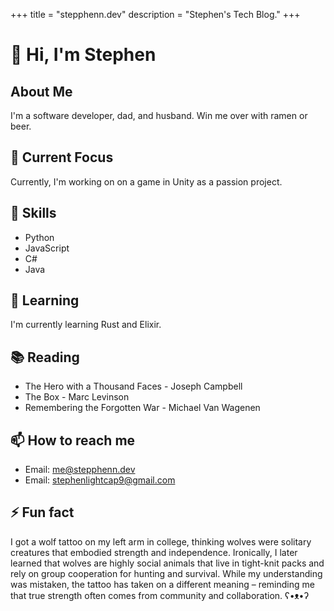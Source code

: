 +++
title = "stepphenn.dev"
description = "Stephen's Tech Blog."
+++

# 👋 Hi, I'm Stephen

## About Me
I'm a software developer, dad, and husband. Win me over with ramen or beer.

## 🔭 Current Focus
Currently, I'm working on on a game in Unity as a passion project.

## 💼 Skills
- Python 
- JavaScript
- C#
- Java

## 🌱 Learning
I'm currently learning Rust and Elixir.

## 📚 Reading
- The Hero with a Thousand Faces - Joseph Campbell
- The Box - Marc Levinson
- Remembering the Forgotten War - Michael Van Wagenen


## 📫 How to reach me
- Email: me@stepphenn.dev
- Email: stephenlightcap9@gmail.com

## ⚡ Fun fact
I got a wolf tattoo on my left arm in college, thinking wolves were solitary creatures that embodied strength and independence. Ironically, I later learned that wolves are highly social animals that live in tight-knit packs and rely on group cooperation for hunting and survival. While my understanding was mistaken, the tattoo has taken on a different meaning – reminding me that true strength often comes from community and collaboration. ʕ•ᴥ•ʔ 